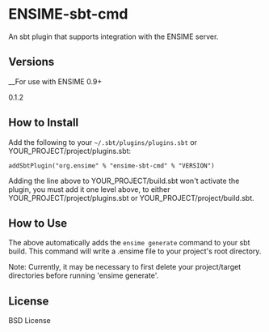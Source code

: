 # ENSIME-sbt-cmd 
An sbt plugin that supports integration with the ENSIME server.


## Versions

__For use with ENSIME 0.9+

0.1.2


## How to Install
Add the following to your `~/.sbt/plugins/plugins.sbt` or YOUR_PROJECT/project/plugins.sbt:

    addSbtPlugin("org.ensime" % "ensime-sbt-cmd" % "VERSION")

Adding the line above to YOUR_PROJECT/build.sbt won't activate the plugin, you must add it one level above, to either YOUR_PROJECT/project/plugins.sbt or YOUR_PROJECT/project/build.sbt.

## How to Use
The above automatically adds the `ensime generate` command to your sbt build. This command will write a .ensime file to your project's root directory.

Note: Currently, it may be necessary to first delete your project/target directories before running 'ensime generate'.

## License
BSD License
